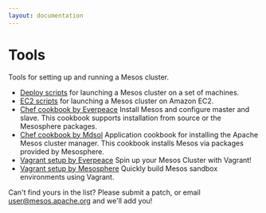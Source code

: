 ```yaml
---
layout: documentation
---
```


# Tools

Tools for setting up and running a Mesos cluster.

* [Deploy scripts](deploy-scripts) for launching a Mesos cluster on a set of machines.
* [EC2 scripts](ec2-scripts) for launching a Mesos cluster on Amazon EC2.
* [Chef cookbook by Everpeace](https://github.com/everpeace/cookbook-mesos) Install Mesos and configure master and slave. This cookbook supports installation from source or the Mesosphere packages.
* [Chef cookbook by Mdsol](https://github.com/mdsol/mesos_cookbook) Application cookbook for installing the Apache Mesos cluster manager. This cookbook installs Mesos via packages provided by Mesosphere.
* [Vagrant setup by Everpeace](https://github.com/everpeace/vagrant-mesos) Spin up your Mesos Cluster with Vagrant!
* [Vagrant setup by Mesosphere](https://github.com/mesosphere/playa-mesos) Quickly build Mesos sandbox environments using Vagrant.

Can't find yours in the list? Please submit a patch, or email user@mesos.apache.org and we'll add you!

